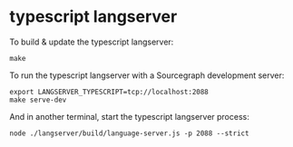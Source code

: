 # typescript langserver

To build & update the typescript langserver:

```
make
```

To run the typescript langserver with a Sourcegraph development server:

```
export LANGSERVER_TYPESCRIPT=tcp://localhost:2088
make serve-dev
```

And in another terminal, start the typescript langserver process:

```
node ./langserver/build/language-server.js -p 2088 --strict
```